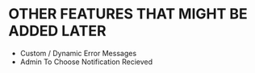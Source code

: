 # OTHER FEATURES THAT MIGHT BE ADDED LATER

- Custom / Dynamic Error Messages
- Admin To Choose Notification Recieved